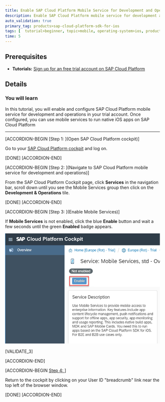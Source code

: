 ```yaml
---
title: Enable SAP Cloud Platform Mobile Service for Development and Operations
description: Enable SAP Cloud Platform mobile service for development and operations.
auto_validation: true
primary_tag: products>sap-cloud-platform-sdk-for-ios
tags: [  tutorial>beginner, topic>mobile, operating-system>ios, products>sap-cloud-platform, products>sap-cloud-platform-sdk-for-ios ]
time: 5
---
```

## Prerequisites  
 - **Tutorials:** [Sign up for an free trial account on SAP Cloud Platform](hcp-create-trial-account.html)

## Details
### You will learn  
In this tutorial, you will enable and configure SAP Cloud Platform mobile service for development and operations in your trial account.  Once configured, you can use mobile services to run native iOS apps on SAP Cloud Platform


---

[ACCORDION-BEGIN [Step 1: ](Open SAP Cloud Platform cockpit)]

Go to your [SAP Cloud Platform cockpit](https://account.hanatrial.ondemand.com) and log on.

[DONE]
[ACCORDION-END]

[ACCORDION-BEGIN [Step 2: ](Navigate to SAP Cloud Platform mobile service for development and operations)]

From the SAP Cloud Platform Cockpit page, click **Services** in the navigation bar, scroll down until you see the Mobile Services group then click on the **Development & Operations** tile.

[DONE]
[ACCORDION-END]

[ACCORDION-BEGIN [Step 3: ](Enable Mobile Services)]

If **Mobile Services** is not enabled, click the blue **Enable** button and wait a few seconds until the green **Enabled** badge appears.

![Enable Mobile Services](fiori-ios-hcpms-setup-01.png)

[VALIDATE_3]

[ACCORDION-END]

[ACCORDION-BEGIN [Step 4: ](Finish)]

Return to the cockpit by clicking on your User ID "breadcrumb" link near the top left of the browser window.

[DONE]
[ACCORDION-END]
